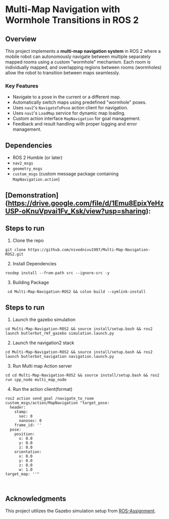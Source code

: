 # Multi-Map Navigation with Wormhole Transitions in ROS 2

## Overview

This project implements a **multi-map navigation system** in ROS 2 where a mobile robot can autonomously navigate between multiple separately mapped rooms using a custom "wormhole" mechanism. Each room is individually mapped, and overlapping regions between rooms (wormholes) allow the robot to transition between maps seamlessly.

### Key Features
- Navigate to a pose in the current or a different map.
- Automatically switch maps using predefined "wormhole" poses.
- Uses `nav2`'s `NavigateToPose` action client for navigation.
- Uses `nav2`'s `LoadMap` service for dynamic map loading.
- Custom action interface `MapNavigation` for goal management.
- Feedback and result handling with proper logging and error management.

## Dependencies

- ROS 2 Humble (or later)
- `nav2_msgs`
- `geometry_msgs`
- `custom_msgs` (custom message package containing `MapNavigation.action`)

## [Demonstration] (https://drive.google.com/file/d/1Emu8EpixYeHzUSP-oKnuVpvai1Fv_Ksk/view?usp=sharing): 



## Steps to run



1. Clone the repo 
```
git clone https://github.com/nivednivu1997/Multi-Map-Navigation-ROS2.git
```
2. Install Dependencies
```
rosdep install --from-path src --ignore-src -y
```
3. Building Package
```
 cd Multi-Map-Navigation-ROS2 && colon build --symlink-install
```


## Steps to run 

1. Launch the gazebo simulation
```
cd Multi-Map-Navigation-ROS2 && source install/setup.bash && ros2 launch butlerbot_rmf_gazebo simulation.launch.py
```
2. Launch the navigation2 stack 
```
cd Multi-Map-Navigation-ROS2 && source install/setup.bash && ros2 launch butlerbot_navigation navigation.launch.py
```
3. Run Multi map Action server 
```
cd cd Multi-Map-Navigation-ROS2 && source install/setup.bash && ros2 run cpp_node multi_map_node
```
4. Run the action client(format)
```
ros2 action send_goal /navigate_to_room custom_msgs/action/MapNavigation "target_pose:
  header:
    stamp:
      sec: 0
      nanosec: 0
    frame_id: ''
  pose:
    position:
      x: 0.0
      y: 0.0
      z: 0.0
    orientation:
      x: 0.0
      y: 0.0
      z: 0.0
      w: 1.0
target_map: ''"



```
## Acknowledgments  

This project utilizes the Gazebo simulation setup from [ROS-Assignment](https://github.com/manojm-dev/ROS-Assignment).  




